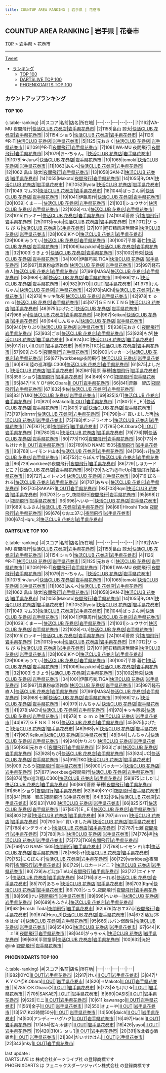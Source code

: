 ```yaml
---
title: COUNTUP AREA RANKING | 岩手県 | 花巻市
---
```

## COUNTUP AREA RANKING | 岩手県 | 花巻市

[TOP](/darts/rank/) > [岩手県](/darts/rank/岩手県/) > 花巻市

___

<a href="https://twitter.com/share?ref_src=twsrc%5Etfw" data-text="COUNTUP AREA RANKING | 岩手県花巻市" class="twitter-share-button" data-hashtags="DARTSLIVE,PHOENIXDARTS,darts,ダーツ" data-show-count="false">Tweet</a>

* [ランキング](#カウントアップランキング)
    * [TOP 100](#top-100)
    * [DARTSLIVE TOP 100](#dartslive-top-100)
    * [PHOENIXDARTS TOP 100](#phoenixdarts-top-100)

### カウントアップランキング

#### TOP 100



{:.table-ranking}
|#|スコア|名前|店名|所在地|
|---|---|---|---|---|
|1|1162|<span class="rank-name-dl">WA-MU 夜間飛行</span>|<a href="https://search.dartslive.com/jp/shop/16dedb5791e9bef658d385ea46352d8f">快活CLUB 花巻店</a>|<a href="/darts/rank/岩手県/花巻市">岩手県花巻市</a>|
|2|1158|<span class="rank-name-dl">畠山 諒太</span>|<a href="https://search.dartslive.com/jp/shop/16dedb5791e9bef658d385ea46352d8f">快活CLUB 花巻店</a>|<a href="/darts/rank/岩手県/花巻市">岩手県花巻市</a>|
|3|1154|<span class="rank-name-dl">ショウ</span>|<a href="https://search.dartslive.com/jp/shop/16dedb5791e9bef658d385ea46352d8f">快活CLUB 花巻店</a>|<a href="/darts/rank/岩手県/花巻市">岩手県花巻市</a>|
|4|1126|<span class="rank-name-dl">®︎R-T</span>|<a href="https://search.dartslive.com/jp/shop/16dedb5791e9bef658d385ea46352d8f">快活CLUB 花巻店</a>|<a href="/darts/rank/岩手県/花巻市">岩手県花巻市</a>|
|5|1125|<span class="rank-name-dl">元おきく</span>|<a href="https://search.dartslive.com/jp/shop/16dedb5791e9bef658d385ea46352d8f">快活CLUB 花巻店</a>|<a href="/darts/rank/岩手県/花巻市">岩手県花巻市</a>|
|6|1091|<span class="rank-name-dl">®︎R-T</span>|<a href="https://search.dartslive.com/jp/shop/5ac726f4763b5c1e0d9b047a20a7ba1e">夜間飛行</a>|<a href="/darts/rank/岩手県/花巻市">岩手県花巻市</a>|
|7|1081|<span class="rank-name-dl">WA-MU 夜間飛行</span>|<a href="https://search.dartslive.com/jp/shop/5ac726f4763b5c1e0d9b047a20a7ba1e">夜間飛行</a>|<a href="/darts/rank/岩手県/花巻市">岩手県花巻市</a>|
|8|1079|<span class="rank-name-dl">お～ちゃん。</span>|<a href="https://search.dartslive.com/jp/shop/16dedb5791e9bef658d385ea46352d8f">快活CLUB 花巻店</a>|<a href="/darts/rank/岩手県/花巻市">岩手県花巻市</a>|
|9|1078|<span class="rank-name-dl">☆Jun〆</span>|<a href="https://search.dartslive.com/jp/shop/16dedb5791e9bef658d385ea46352d8f">快活CLUB 花巻店</a>|<a href="/darts/rank/岩手県/花巻市">岩手県花巻市</a>|
|10|1065|<span class="rank-name-dl">tomoki</span>|<a href="https://search.dartslive.com/jp/shop/16dedb5791e9bef658d385ea46352d8f">快活CLUB 花巻店</a>|<a href="/darts/rank/岩手県/花巻市">岩手県花巻市</a>|
|11|1063|<span class="rank-name-dl">あんべ</span>|<a href="https://search.dartslive.com/jp/shop/16dedb5791e9bef658d385ea46352d8f">快活CLUB 花巻店</a>|<a href="/darts/rank/岩手県/花巻市">岩手県花巻市</a>|
|12|1062|<span class="rank-name-dl">畠山 諒太</span>|<a href="https://search.dartslive.com/jp/shop/5ac726f4763b5c1e0d9b047a20a7ba1e">夜間飛行</a>|<a href="/darts/rank/岩手県/花巻市">岩手県花巻市</a>|
|13|1058|<span class="rank-name-dl">GAN-Z</span>|<a href="https://search.dartslive.com/jp/shop/16dedb5791e9bef658d385ea46352d8f">快活CLUB 花巻店</a>|<a href="/darts/rank/岩手県/花巻市">岩手県花巻市</a>|
|14|1055|<span class="rank-name-dl">Makoto</span>|<a href="https://search.dartslive.com/jp/shop/5ac726f4763b5c1e0d9b047a20a7ba1e">夜間飛行</a>|<a href="/darts/rank/岩手県/花巻市">岩手県花巻市</a>|
|14|1055|<span class="rank-name-dl">RyOtA</span>|<a href="https://search.dartslive.com/jp/shop/16dedb5791e9bef658d385ea46352d8f">快活CLUB 花巻店</a>|<a href="/darts/rank/岩手県/花巻市">岩手県花巻市</a>|
|16|1052|<span class="rank-name-dl">Ryota</span>|<a href="https://search.dartslive.com/jp/shop/16dedb5791e9bef658d385ea46352d8f">快活CLUB 花巻店</a>|<a href="/darts/rank/岩手県/花巻市">岩手県花巻市</a>|
|17|1049|<span class="rank-name-dl">マム33</span>|<a href="https://search.dartslive.com/jp/shop/16dedb5791e9bef658d385ea46352d8f">快活CLUB 花巻店</a>|<a href="/darts/rank/岩手県/花巻市">岩手県花巻市</a>|
|18|1044|<span class="rank-name-dl">ばっさん＠</span>|<a href="https://search.dartslive.com/jp/shop/16dedb5791e9bef658d385ea46352d8f">快活CLUB 花巻店</a>|<a href="/darts/rank/岩手県/花巻市">岩手県花巻市</a>|
|19|1041|<span class="rank-name-dl">伊藤周作</span>|<a href="https://search.dartslive.com/jp/shop/16dedb5791e9bef658d385ea46352d8f">快活CLUB 花巻店</a>|<a href="/darts/rank/岩手県/花巻市">岩手県花巻市</a>|
|20|1039|<span class="rank-name-dl">くまーー</span>|<a href="https://search.dartslive.com/jp/shop/16dedb5791e9bef658d385ea46352d8f">快活CLUB 花巻店</a>|<a href="/darts/rank/岩手県/花巻市">岩手県花巻市</a>|
|21|1031|<span class="rank-name-dl">シュウサク</span>|<a href="https://search.dartslive.com/jp/shop/16dedb5791e9bef658d385ea46352d8f">快活CLUB 花巻店</a>|<a href="/darts/rank/岩手県/花巻市">岩手県花巻市</a>|
|22|1028|<span class="rank-name-dl">ぺい</span>|<a href="https://search.dartslive.com/jp/shop/16dedb5791e9bef658d385ea46352d8f">快活CLUB 花巻店</a>|<a href="/darts/rank/岩手県/花巻市">岩手県花巻市</a>|
|23|1015|<span class="rank-name-dl">ロッキー</span>|<a href="https://search.dartslive.com/jp/shop/16dedb5791e9bef658d385ea46352d8f">快活CLUB 花巻店</a>|<a href="/darts/rank/岩手県/花巻市">岩手県花巻市</a>|
|24|1014|<span class="rank-name-dl">菅原 究</span>|<a href="https://search.dartslive.com/jp/shop/5ac726f4763b5c1e0d9b047a20a7ba1e">夜間飛行</a>|<a href="/darts/rank/岩手県/花巻市">岩手県花巻市</a>|
|25|1013|<span class="rank-name-dl">ryota</span>|<a href="https://search.dartslive.com/jp/shop/16dedb5791e9bef658d385ea46352d8f">快活CLUB 花巻店</a>|<a href="/darts/rank/岩手県/花巻市">岩手県花巻市</a>|
|26|1012|<span class="rank-name-dl">び っ ち び ち</span>|<a href="https://search.dartslive.com/jp/shop/16dedb5791e9bef658d385ea46352d8f">快活CLUB 花巻店</a>|<a href="/darts/rank/岩手県/花巻市">岩手県花巻市</a>|
|27|1011|<span class="rank-name-dl">軽石精肉店無関係</span>|<a href="https://search.dartslive.com/jp/shop/16dedb5791e9bef658d385ea46352d8f">快活CLUB 花巻店</a>|<a href="/darts/rank/岩手県/花巻市">岩手県花巻市</a>|
|28|1009|<span class="rank-name-dl">K·Y·O</span>|<a href="https://search.dartslive.com/jp/shop/16dedb5791e9bef658d385ea46352d8f">快活CLUB 花巻店</a>|<a href="/darts/rank/岩手県/花巻市">岩手県花巻市</a>|
|29|1008|<span class="rank-name-dl">みうてぃ</span>|<a href="https://search.dartslive.com/jp/shop/16dedb5791e9bef658d385ea46352d8f">快活CLUB 花巻店</a>|<a href="/darts/rank/岩手県/花巻市">岩手県花巻市</a>|
|30|1007|<span class="rank-name-dl">平塚 義仁</span>|<a href="https://search.dartslive.com/jp/shop/16dedb5791e9bef658d385ea46352d8f">快活CLUB 花巻店</a>|<a href="/darts/rank/岩手県/花巻市">岩手県花巻市</a>|
|31|1006|<span class="rank-name-dl">kazukichi</span>|<a href="https://search.dartslive.com/jp/shop/16dedb5791e9bef658d385ea46352d8f">快活CLUB 花巻店</a>|<a href="/darts/rank/岩手県/花巻市">岩手県花巻市</a>|
|32|1003|<span class="rank-name-dl">うきょう</span>|<a href="https://search.dartslive.com/jp/shop/16dedb5791e9bef658d385ea46352d8f">快活CLUB 花巻店</a>|<a href="/darts/rank/岩手県/花巻市">岩手県花巻市</a>|
|33|1002|<span class="rank-name-dl">玲央</span>|<a href="https://search.dartslive.com/jp/shop/16dedb5791e9bef658d385ea46352d8f">快活CLUB 花巻店</a>|<a href="/darts/rank/岩手県/花巻市">岩手県花巻市</a>|
|34|1001|<span class="rank-name-dl">伊藤巧実.TIGA</span>|<a href="https://search.dartslive.com/jp/shop/16dedb5791e9bef658d385ea46352d8f">快活CLUB 花巻店</a>|<a href="/darts/rank/岩手県/花巻市">岩手県花巻市</a>|
|35|997|<span class="rank-name-dl">具裏粉@酒雑魚</span>|<a href="https://search.dartslive.com/jp/shop/16dedb5791e9bef658d385ea46352d8f">快活CLUB 花巻店</a>|<a href="/darts/rank/岩手県/花巻市">岩手県花巻市</a>|
|35|997|<span class="rank-name-dl">軽石　直人</span>|<a href="https://search.dartslive.com/jp/shop/16dedb5791e9bef658d385ea46352d8f">快活CLUB 花巻店</a>|<a href="/darts/rank/岩手県/花巻市">岩手県花巻市</a>|
|37|991|<span class="rank-name-dl">MASA</span>|<a href="https://search.dartslive.com/jp/shop/16dedb5791e9bef658d385ea46352d8f">快活CLUB 花巻店</a>|<a href="/darts/rank/岩手県/花巻市">岩手県花巻市</a>|
|38|988|<span class="rank-name-dl">七瀬</span>|<a href="https://search.dartslive.com/jp/shop/16dedb5791e9bef658d385ea46352d8f">快活CLUB 花巻店</a>|<a href="/darts/rank/岩手県/花巻市">岩手県花巻市</a>|
|39|986|<span class="rank-name-dl">マム</span>|<a href="https://search.dartslive.com/jp/shop/16dedb5791e9bef658d385ea46352d8f">快活CLUB 花巻店</a>|<a href="/darts/rank/岩手県/花巻市">岩手県花巻市</a>|
|40|982|<span class="rank-name-pd">KIYO</span>|<a href="https://vs.phoenixdarts.com/jp/shop/shopDetailInfo/s_10452?s_seq=10452">Ⅱ OUT</a>|<a href="/darts/rank/岩手県/花巻市">岩手県花巻市</a>|
|41|979|<span class="rank-name-dl">けんちゃん</span>|<a href="https://search.dartslive.com/jp/shop/16dedb5791e9bef658d385ea46352d8f">快活CLUB 花巻店</a>|<a href="/darts/rank/岩手県/花巻市">岩手県花巻市</a>|
|42|978|<span class="rank-name-dl">tAiChI</span>|<a href="https://search.dartslive.com/jp/shop/16dedb5791e9bef658d385ea46352d8f">快活CLUB 花巻店</a>|<a href="/darts/rank/岩手県/花巻市">岩手県花巻市</a>|
|42|978|<span class="rank-name-dl">キッキ隊長</span>|<a href="https://search.dartslive.com/jp/shop/16dedb5791e9bef658d385ea46352d8f">快活CLUB 花巻店</a>|<a href="/darts/rank/岩手県/花巻市">岩手県花巻市</a>|
|42|978|<span class="rank-name-dl">ｔ ｏ ｍ ｏ</span>|<a href="https://search.dartslive.com/jp/shop/16dedb5791e9bef658d385ea46352d8f">快活CLUB 花巻店</a>|<a href="/darts/rank/岩手県/花巻市">岩手県花巻市</a>|
|45|977|<span class="rank-name-dl">ＧＥＮＫＩＮＧ</span>|<a href="https://search.dartslive.com/jp/shop/16dedb5791e9bef658d385ea46352d8f">快活CLUB 花巻店</a>|<a href="/darts/rank/岩手県/花巻市">岩手県花巻市</a>|
|46|975|<span class="rank-name-dl">はげたこ</span>|<a href="https://search.dartslive.com/jp/shop/16dedb5791e9bef658d385ea46352d8f">快活CLUB 花巻店</a>|<a href="/darts/rank/岩手県/花巻市">岩手県花巻市</a>|
|47|968|<span class="rank-name-dl">yh</span>|<a href="https://search.dartslive.com/jp/shop/16dedb5791e9bef658d385ea46352d8f">快活CLUB 花巻店</a>|<a href="/darts/rank/岩手県/花巻市">岩手県花巻市</a>|
|48|967|<span class="rank-name-dl">Keikun</span>|<a href="https://search.dartslive.com/jp/shop/16dedb5791e9bef658d385ea46352d8f">快活CLUB 花巻店</a>|<a href="/darts/rank/岩手県/花巻市">岩手県花巻市</a>|
|49|944|<span class="rank-name-dl">しんちゃん</span>|<a href="https://search.dartslive.com/jp/shop/16dedb5791e9bef658d385ea46352d8f">快活CLUB 花巻店</a>|<a href="/darts/rank/岩手県/花巻市">岩手県花巻市</a>|
|50|940|<span class="rank-name-dl">かりぷり</span>|<a href="https://search.dartslive.com/jp/shop/16dedb5791e9bef658d385ea46352d8f">快活CLUB 花巻店</a>|<a href="/darts/rank/岩手県/花巻市">岩手県花巻市</a>|
|51|936|<span class="rank-name-dl">元おきく</span>|<a href="https://search.dartslive.com/jp/shop/5ac726f4763b5c1e0d9b047a20a7ba1e">夜間飛行</a>|<a href="/darts/rank/岩手県/花巻市">岩手県花巻市</a>|
|52|933|<span class="rank-name-dl">ごま</span>|<a href="https://search.dartslive.com/jp/shop/16dedb5791e9bef658d385ea46352d8f">快活CLUB 花巻店</a>|<a href="/darts/rank/岩手県/花巻市">岩手県花巻市</a>|
|53|928|<span class="rank-name-dl">もが</span>|<a href="https://search.dartslive.com/jp/shop/16dedb5791e9bef658d385ea46352d8f">快活CLUB 花巻店</a>|<a href="/darts/rank/岩手県/花巻市">岩手県花巻市</a>|
|54|924|<span class="rank-name-dl">UC</span>|<a href="https://search.dartslive.com/jp/shop/16dedb5791e9bef658d385ea46352d8f">快活CLUB 花巻店</a>|<a href="/darts/rank/岩手県/花巻市">岩手県花巻市</a>|
|55|917|<span class="rank-name-pd">けい</span>|<a href="https://vs.phoenixdarts.com/jp/shop/shopDetailInfo/s_10452?s_seq=10452">Ⅱ OUT</a>|<a href="/darts/rank/岩手県/花巻市">岩手県花巻市</a>|
|56|915|<span class="rank-name-dl">TKG</span>|<a href="https://search.dartslive.com/jp/shop/16dedb5791e9bef658d385ea46352d8f">快活CLUB 花巻店</a>|<a href="/darts/rank/岩手県/花巻市">岩手県花巻市</a>|
|57|909|<span class="rank-name-dl">たろう</span>|<a href="https://search.dartslive.com/jp/shop/5ac726f4763b5c1e0d9b047a20a7ba1e">夜間飛行</a>|<a href="/darts/rank/岩手県/花巻市">岩手県花巻市</a>|
|58|900|<span class="rank-name-dl">パッカーン</span>|<a href="https://search.dartslive.com/jp/shop/16dedb5791e9bef658d385ea46352d8f">快活CLUB 花巻店</a>|<a href="/darts/rank/岩手県/花巻市">岩手県花巻市</a>|
|59|877|<span class="rank-name-dl">workbee@夜間飛行</span>|<a href="https://search.dartslive.com/jp/shop/16dedb5791e9bef658d385ea46352d8f">快活CLUB 花巻店</a>|<a href="/darts/rank/岩手県/花巻市">岩手県花巻市</a>|
|60|876|<span class="rank-name-dl">陸の巡洋艦LC300</span>|<a href="https://search.dartslive.com/jp/shop/16dedb5791e9bef658d385ea46352d8f">快活CLUB 花巻店</a>|<a href="/darts/rank/岩手県/花巻市">岩手県花巻市</a>|
|61|875|<span class="rank-name-dl">よしだし</span>|<a href="https://search.dartslive.com/jp/shop/16dedb5791e9bef658d385ea46352d8f">快活CLUB 花巻店</a>|<a href="/darts/rank/岩手県/花巻市">岩手県花巻市</a>|
|62|861|<span class="rank-name-dl">菅原 華穂</span>|<a href="https://search.dartslive.com/jp/shop/5ac726f4763b5c1e0d9b047a20a7ba1e">夜間飛行</a>|<a href="/darts/rank/岩手県/花巻市">岩手県花巻市</a>|
|63|856|<span class="rank-name-dl">ショウ</span>|<a href="https://search.dartslive.com/jp/shop/5ac726f4763b5c1e0d9b047a20a7ba1e">夜間飛行</a>|<a href="/darts/rank/岩手県/花巻市">岩手県花巻市</a>|
|64|849|<span class="rank-name-dl">K·Y·O</span>|<a href="https://search.dartslive.com/jp/shop/5ac726f4763b5c1e0d9b047a20a7ba1e">夜間飛行</a>|<a href="/darts/rank/岩手県/花巻市">岩手県花巻市</a>|
|65|847|<span class="rank-name-pd">†ＫＹＯ†＠K.Obara</span>|<a href="https://vs.phoenixdarts.com/jp/shop/shopDetailInfo/s_10452?s_seq=10452">Ⅱ OUT</a>|<a href="/darts/rank/岩手県/花巻市">岩手県花巻市</a>|
|66|841|<span class="rank-name-dl">斉藤　智広</span>|<a href="https://search.dartslive.com/jp/shop/5ac726f4763b5c1e0d9b047a20a7ba1e">夜間飛行</a>|<a href="/darts/rank/岩手県/花巻市">岩手県花巻市</a>|
|67|832|<span class="rank-name-dl">少佐</span>|<a href="https://search.dartslive.com/jp/shop/16dedb5791e9bef658d385ea46352d8f">快活CLUB 花巻店</a>|<a href="/darts/rank/岩手県/花巻市">岩手県花巻市</a>|
|68|831|<span class="rank-name-dl">YUKI</span>|<a href="https://search.dartslive.com/jp/shop/16dedb5791e9bef658d385ea46352d8f">快活CLUB 花巻店</a>|<a href="/darts/rank/岩手県/花巻市">岩手県花巻市</a>|
|69|825|<span class="rank-name-dl">S/T</span>|<a href="https://search.dartslive.com/jp/shop/16dedb5791e9bef658d385ea46352d8f">快活CLUB 花巻店</a>|<a href="/darts/rank/岩手県/花巻市">岩手県花巻市</a>|
|70|820|<span class="rank-name-pd">⇒Makoto</span>|<a href="https://vs.phoenixdarts.com/jp/shop/shopDetailInfo/s_10452?s_seq=10452">Ⅱ OUT</a>|<a href="/darts/rank/岩手県/花巻市">岩手県花巻市</a>|
|71|807|<span class="rank-name-dl">(Ｅ_Ｅ)</span>|<a href="https://search.dartslive.com/jp/shop/16dedb5791e9bef658d385ea46352d8f">快活CLUB 花巻店</a>|<a href="/darts/rank/岩手県/花巻市">岩手県花巻市</a>|
|72|803|<span class="rank-name-dl">才蔵</span>|<a href="https://search.dartslive.com/jp/shop/16dedb5791e9bef658d385ea46352d8f">快活CLUB 花巻店</a>|<a href="/darts/rank/岩手県/花巻市">岩手県花巻市</a>|
|73|797|<span class="rank-name-dl">dirrrrrr</span>|<a href="https://search.dartslive.com/jp/shop/16dedb5791e9bef658d385ea46352d8f">快活CLUB 花巻店</a>|<a href="/darts/rank/岩手県/花巻市">岩手県花巻市</a>|
|74|790|<span class="rank-name-dl">ｶｰﾄﾞ買いました再</span>|<a href="https://search.dartslive.com/jp/shop/16dedb5791e9bef658d385ea46352d8f">快活CLUB 花巻店</a>|<a href="/darts/rank/岩手県/花巻市">岩手県花巻市</a>|
|75|788|<span class="rank-name-dl">ポンデライオン</span>|<a href="https://search.dartslive.com/jp/shop/16dedb5791e9bef658d385ea46352d8f">快活CLUB 花巻店</a>|<a href="/darts/rank/岩手県/花巻市">岩手県花巻市</a>|
|76|787|<span class="rank-name-dl">七瀬</span>|<a href="https://search.dartslive.com/jp/shop/5ac726f4763b5c1e0d9b047a20a7ba1e">夜間飛行</a>|<a href="/darts/rank/岩手県/花巻市">岩手県花巻市</a>|
|77|785|<span class="rank-name-pd">◇K.Obara◇</span>|<a href="https://vs.phoenixdarts.com/jp/shop/shopDetailInfo/s_10452?s_seq=10452">Ⅱ OUT</a>|<a href="/darts/rank/岩手県/花巻市">岩手県花巻市</a>|
|78|780|<span class="rank-name-dl">秀斗</span>|<a href="https://search.dartslive.com/jp/shop/16dedb5791e9bef658d385ea46352d8f">快活CLUB 花巻店</a>|<a href="/darts/rank/岩手県/花巻市">岩手県花巻市</a>|
|79|776|<span class="rank-name-dl">押</span>|<a href="https://search.dartslive.com/jp/shop/16dedb5791e9bef658d385ea46352d8f">快活CLUB 花巻店</a>|<a href="/darts/rank/岩手県/花巻市">岩手県花巻市</a>|
|80|773|<span class="rank-name-dl">TKG</span>|<a href="https://search.dartslive.com/jp/shop/5ac726f4763b5c1e0d9b047a20a7ba1e">夜間飛行</a>|<a href="/darts/rank/岩手県/花巻市">岩手県花巻市</a>|
|80|773|<span class="rank-name-pd">☆もけけ☆</span>|<a href="https://vs.phoenixdarts.com/jp/shop/shopDetailInfo/s_10452?s_seq=10452">Ⅱ OUT</a>|<a href="/darts/rank/岩手県/花巻市">岩手県花巻市</a>|
|82|769|<span class="rank-name-dl">NO NAME 1505</span>|<a href="https://search.dartslive.com/jp/shop/5ac726f4763b5c1e0d9b047a20a7ba1e">夜間飛行</a>|<a href="/darts/rank/岩手県/花巻市">岩手県花巻市</a>|
|83|768|<span class="rank-name-dl">レイモンド山本</span>|<a href="https://search.dartslive.com/jp/shop/16dedb5791e9bef658d385ea46352d8f">快活CLUB 花巻店</a>|<a href="/darts/rank/岩手県/花巻市">岩手県花巻市</a>|
|84|766|<span class="rank-name-dl">ｼｬﾁ</span>|<a href="https://search.dartslive.com/jp/shop/16dedb5791e9bef658d385ea46352d8f">快活CLUB 花巻店</a>|<a href="/darts/rank/岩手県/花巻市">岩手県花巻市</a>|
|85|752|<span class="rank-name-dl">にらぽんず</span>|<a href="https://search.dartslive.com/jp/shop/16dedb5791e9bef658d385ea46352d8f">快活CLUB 花巻店</a>|<a href="/darts/rank/岩手県/花巻市">岩手県花巻市</a>|
|86|729|<span class="rank-name-dl">workbee@夜間飛行</span>|<a href="https://search.dartslive.com/jp/shop/5ac726f4763b5c1e0d9b047a20a7ba1e">夜間飛行</a>|<a href="/darts/rank/岩手県/花巻市">岩手県花巻市</a>|
|86|729|<span class="rank-name-dl">しほカードどこ？</span>|<a href="https://search.dartslive.com/jp/shop/16dedb5791e9bef658d385ea46352d8f">快活CLUB 花巻店</a>|<a href="/darts/rank/岩手県/花巻市">岩手県花巻市</a>|
|86|729|<span class="rank-name-dl">みど㌠@TieUp</span>|<a href="https://search.dartslive.com/jp/shop/5ac726f4763b5c1e0d9b047a20a7ba1e">夜間飛行</a>|<a href="/darts/rank/岩手県/花巻市">岩手県花巻市</a>|
|89|727|<span class="rank-name-dl">エイトマン!</span>|<a href="https://search.dartslive.com/jp/shop/16dedb5791e9bef658d385ea46352d8f">快活CLUB 花巻店</a>|<a href="/darts/rank/岩手県/花巻市">岩手県花巻市</a>|
|90|716|<span class="rank-name-dl">ぼろーれる</span>|<a href="https://search.dartslive.com/jp/shop/16dedb5791e9bef658d385ea46352d8f">快活CLUB 花巻店</a>|<a href="/darts/rank/岩手県/花巻市">岩手県花巻市</a>|
|91|707|<span class="rank-name-dl">あちゃ</span>|<a href="https://search.dartslive.com/jp/shop/16dedb5791e9bef658d385ea46352d8f">快活CLUB 花巻店</a>|<a href="/darts/rank/岩手県/花巻市">岩手県花巻市</a>|
|92|705|<span class="rank-name-pd">SAKAE?</span>|<a href="https://vs.phoenixdarts.com/jp/shop/shopDetailInfo/s_10452?s_seq=10452">Ⅱ OUT</a>|<a href="/darts/rank/岩手県/花巻市">岩手県花巻市</a>|
|93|703|<span class="rank-name-dl">Rqm</span>|<a href="https://search.dartslive.com/jp/shop/16dedb5791e9bef658d385ea46352d8f">快活CLUB 花巻店</a>|<a href="/darts/rank/岩手県/花巻市">岩手県花巻市</a>|
|93|703|<span class="rank-name-dl">シュウ_夜間飛行</span>|<a href="https://search.dartslive.com/jp/shop/5ac726f4763b5c1e0d9b047a20a7ba1e">夜間飛行</a>|<a href="/darts/rank/岩手県/花巻市">岩手県花巻市</a>|
|95|698|<span class="rank-name-dl">けい</span>|<a href="https://search.dartslive.com/jp/shop/5ac726f4763b5c1e0d9b047a20a7ba1e">夜間飛行</a>|<a href="/darts/rank/岩手県/花巻市">岩手県花巻市</a>|
|96|696|<span class="rank-name-dl">へいゆー</span>|<a href="https://search.dartslive.com/jp/shop/16dedb5791e9bef658d385ea46352d8f">快活CLUB 花巻店</a>|<a href="/darts/rank/岩手県/花巻市">岩手県花巻市</a>|
|97|689|<span class="rank-name-dl">もふさん</span>|<a href="https://search.dartslive.com/jp/shop/16dedb5791e9bef658d385ea46352d8f">快活CLUB 花巻店</a>|<a href="/darts/rank/岩手県/花巻市">岩手県花巻市</a>|
|98|681|<span class="rank-name-dl">Hiroshi Toda</span>|<a href="https://search.dartslive.com/jp/shop/5ac726f4763b5c1e0d9b047a20a7ba1e">夜間飛行</a>|<a href="/darts/rank/岩手県/花巻市">岩手県花巻市</a>|
|99|676|<span class="rank-name-dl">なおエ37♧</span>|<a href="https://search.dartslive.com/jp/shop/5ac726f4763b5c1e0d9b047a20a7ba1e">夜間飛行</a>|<a href="/darts/rank/岩手県/花巻市">岩手県花巻市</a>|
|100|674|<span class="rank-name-dl">Hqru_3</span>|<a href="https://search.dartslive.com/jp/shop/16dedb5791e9bef658d385ea46352d8f">快活CLUB 花巻店</a>|<a href="/darts/rank/岩手県/花巻市">岩手県花巻市</a>|


#### DARTSLIVE TOP 100



{:.table-ranking}
|#|スコア|名前|店名|所在地|
|---|---|---|---|---|
|1|1162|<span class="rank-name-dl">WA-MU 夜間飛行</span>|<a href="https://search.dartslive.com/jp/shop/16dedb5791e9bef658d385ea46352d8f">快活CLUB 花巻店</a>|<a href="/darts/rank/岩手県/花巻市">岩手県花巻市</a>|
|2|1158|<span class="rank-name-dl">畠山 諒太</span>|<a href="https://search.dartslive.com/jp/shop/16dedb5791e9bef658d385ea46352d8f">快活CLUB 花巻店</a>|<a href="/darts/rank/岩手県/花巻市">岩手県花巻市</a>|
|3|1154|<span class="rank-name-dl">ショウ</span>|<a href="https://search.dartslive.com/jp/shop/16dedb5791e9bef658d385ea46352d8f">快活CLUB 花巻店</a>|<a href="/darts/rank/岩手県/花巻市">岩手県花巻市</a>|
|4|1126|<span class="rank-name-dl">®︎R-T</span>|<a href="https://search.dartslive.com/jp/shop/16dedb5791e9bef658d385ea46352d8f">快活CLUB 花巻店</a>|<a href="/darts/rank/岩手県/花巻市">岩手県花巻市</a>|
|5|1125|<span class="rank-name-dl">元おきく</span>|<a href="https://search.dartslive.com/jp/shop/16dedb5791e9bef658d385ea46352d8f">快活CLUB 花巻店</a>|<a href="/darts/rank/岩手県/花巻市">岩手県花巻市</a>|
|6|1091|<span class="rank-name-dl">®︎R-T</span>|<a href="https://search.dartslive.com/jp/shop/5ac726f4763b5c1e0d9b047a20a7ba1e">夜間飛行</a>|<a href="/darts/rank/岩手県/花巻市">岩手県花巻市</a>|
|7|1081|<span class="rank-name-dl">WA-MU 夜間飛行</span>|<a href="https://search.dartslive.com/jp/shop/5ac726f4763b5c1e0d9b047a20a7ba1e">夜間飛行</a>|<a href="/darts/rank/岩手県/花巻市">岩手県花巻市</a>|
|8|1079|<span class="rank-name-dl">お～ちゃん。</span>|<a href="https://search.dartslive.com/jp/shop/16dedb5791e9bef658d385ea46352d8f">快活CLUB 花巻店</a>|<a href="/darts/rank/岩手県/花巻市">岩手県花巻市</a>|
|9|1078|<span class="rank-name-dl">☆Jun〆</span>|<a href="https://search.dartslive.com/jp/shop/16dedb5791e9bef658d385ea46352d8f">快活CLUB 花巻店</a>|<a href="/darts/rank/岩手県/花巻市">岩手県花巻市</a>|
|10|1065|<span class="rank-name-dl">tomoki</span>|<a href="https://search.dartslive.com/jp/shop/16dedb5791e9bef658d385ea46352d8f">快活CLUB 花巻店</a>|<a href="/darts/rank/岩手県/花巻市">岩手県花巻市</a>|
|11|1063|<span class="rank-name-dl">あんべ</span>|<a href="https://search.dartslive.com/jp/shop/16dedb5791e9bef658d385ea46352d8f">快活CLUB 花巻店</a>|<a href="/darts/rank/岩手県/花巻市">岩手県花巻市</a>|
|12|1062|<span class="rank-name-dl">畠山 諒太</span>|<a href="https://search.dartslive.com/jp/shop/5ac726f4763b5c1e0d9b047a20a7ba1e">夜間飛行</a>|<a href="/darts/rank/岩手県/花巻市">岩手県花巻市</a>|
|13|1058|<span class="rank-name-dl">GAN-Z</span>|<a href="https://search.dartslive.com/jp/shop/16dedb5791e9bef658d385ea46352d8f">快活CLUB 花巻店</a>|<a href="/darts/rank/岩手県/花巻市">岩手県花巻市</a>|
|14|1055|<span class="rank-name-dl">Makoto</span>|<a href="https://search.dartslive.com/jp/shop/5ac726f4763b5c1e0d9b047a20a7ba1e">夜間飛行</a>|<a href="/darts/rank/岩手県/花巻市">岩手県花巻市</a>|
|14|1055|<span class="rank-name-dl">RyOtA</span>|<a href="https://search.dartslive.com/jp/shop/16dedb5791e9bef658d385ea46352d8f">快活CLUB 花巻店</a>|<a href="/darts/rank/岩手県/花巻市">岩手県花巻市</a>|
|16|1052|<span class="rank-name-dl">Ryota</span>|<a href="https://search.dartslive.com/jp/shop/16dedb5791e9bef658d385ea46352d8f">快活CLUB 花巻店</a>|<a href="/darts/rank/岩手県/花巻市">岩手県花巻市</a>|
|17|1049|<span class="rank-name-dl">マム33</span>|<a href="https://search.dartslive.com/jp/shop/16dedb5791e9bef658d385ea46352d8f">快活CLUB 花巻店</a>|<a href="/darts/rank/岩手県/花巻市">岩手県花巻市</a>|
|18|1044|<span class="rank-name-dl">ばっさん＠</span>|<a href="https://search.dartslive.com/jp/shop/16dedb5791e9bef658d385ea46352d8f">快活CLUB 花巻店</a>|<a href="/darts/rank/岩手県/花巻市">岩手県花巻市</a>|
|19|1041|<span class="rank-name-dl">伊藤周作</span>|<a href="https://search.dartslive.com/jp/shop/16dedb5791e9bef658d385ea46352d8f">快活CLUB 花巻店</a>|<a href="/darts/rank/岩手県/花巻市">岩手県花巻市</a>|
|20|1039|<span class="rank-name-dl">くまーー</span>|<a href="https://search.dartslive.com/jp/shop/16dedb5791e9bef658d385ea46352d8f">快活CLUB 花巻店</a>|<a href="/darts/rank/岩手県/花巻市">岩手県花巻市</a>|
|21|1031|<span class="rank-name-dl">シュウサク</span>|<a href="https://search.dartslive.com/jp/shop/16dedb5791e9bef658d385ea46352d8f">快活CLUB 花巻店</a>|<a href="/darts/rank/岩手県/花巻市">岩手県花巻市</a>|
|22|1028|<span class="rank-name-dl">ぺい</span>|<a href="https://search.dartslive.com/jp/shop/16dedb5791e9bef658d385ea46352d8f">快活CLUB 花巻店</a>|<a href="/darts/rank/岩手県/花巻市">岩手県花巻市</a>|
|23|1015|<span class="rank-name-dl">ロッキー</span>|<a href="https://search.dartslive.com/jp/shop/16dedb5791e9bef658d385ea46352d8f">快活CLUB 花巻店</a>|<a href="/darts/rank/岩手県/花巻市">岩手県花巻市</a>|
|24|1014|<span class="rank-name-dl">菅原 究</span>|<a href="https://search.dartslive.com/jp/shop/5ac726f4763b5c1e0d9b047a20a7ba1e">夜間飛行</a>|<a href="/darts/rank/岩手県/花巻市">岩手県花巻市</a>|
|25|1013|<span class="rank-name-dl">ryota</span>|<a href="https://search.dartslive.com/jp/shop/16dedb5791e9bef658d385ea46352d8f">快活CLUB 花巻店</a>|<a href="/darts/rank/岩手県/花巻市">岩手県花巻市</a>|
|26|1012|<span class="rank-name-dl">び っ ち び ち</span>|<a href="https://search.dartslive.com/jp/shop/16dedb5791e9bef658d385ea46352d8f">快活CLUB 花巻店</a>|<a href="/darts/rank/岩手県/花巻市">岩手県花巻市</a>|
|27|1011|<span class="rank-name-dl">軽石精肉店無関係</span>|<a href="https://search.dartslive.com/jp/shop/16dedb5791e9bef658d385ea46352d8f">快活CLUB 花巻店</a>|<a href="/darts/rank/岩手県/花巻市">岩手県花巻市</a>|
|28|1009|<span class="rank-name-dl">K·Y·O</span>|<a href="https://search.dartslive.com/jp/shop/16dedb5791e9bef658d385ea46352d8f">快活CLUB 花巻店</a>|<a href="/darts/rank/岩手県/花巻市">岩手県花巻市</a>|
|29|1008|<span class="rank-name-dl">みうてぃ</span>|<a href="https://search.dartslive.com/jp/shop/16dedb5791e9bef658d385ea46352d8f">快活CLUB 花巻店</a>|<a href="/darts/rank/岩手県/花巻市">岩手県花巻市</a>|
|30|1007|<span class="rank-name-dl">平塚 義仁</span>|<a href="https://search.dartslive.com/jp/shop/16dedb5791e9bef658d385ea46352d8f">快活CLUB 花巻店</a>|<a href="/darts/rank/岩手県/花巻市">岩手県花巻市</a>|
|31|1006|<span class="rank-name-dl">kazukichi</span>|<a href="https://search.dartslive.com/jp/shop/16dedb5791e9bef658d385ea46352d8f">快活CLUB 花巻店</a>|<a href="/darts/rank/岩手県/花巻市">岩手県花巻市</a>|
|32|1003|<span class="rank-name-dl">うきょう</span>|<a href="https://search.dartslive.com/jp/shop/16dedb5791e9bef658d385ea46352d8f">快活CLUB 花巻店</a>|<a href="/darts/rank/岩手県/花巻市">岩手県花巻市</a>|
|33|1002|<span class="rank-name-dl">玲央</span>|<a href="https://search.dartslive.com/jp/shop/16dedb5791e9bef658d385ea46352d8f">快活CLUB 花巻店</a>|<a href="/darts/rank/岩手県/花巻市">岩手県花巻市</a>|
|34|1001|<span class="rank-name-dl">伊藤巧実.TIGA</span>|<a href="https://search.dartslive.com/jp/shop/16dedb5791e9bef658d385ea46352d8f">快活CLUB 花巻店</a>|<a href="/darts/rank/岩手県/花巻市">岩手県花巻市</a>|
|35|997|<span class="rank-name-dl">具裏粉@酒雑魚</span>|<a href="https://search.dartslive.com/jp/shop/16dedb5791e9bef658d385ea46352d8f">快活CLUB 花巻店</a>|<a href="/darts/rank/岩手県/花巻市">岩手県花巻市</a>|
|35|997|<span class="rank-name-dl">軽石　直人</span>|<a href="https://search.dartslive.com/jp/shop/16dedb5791e9bef658d385ea46352d8f">快活CLUB 花巻店</a>|<a href="/darts/rank/岩手県/花巻市">岩手県花巻市</a>|
|37|991|<span class="rank-name-dl">MASA</span>|<a href="https://search.dartslive.com/jp/shop/16dedb5791e9bef658d385ea46352d8f">快活CLUB 花巻店</a>|<a href="/darts/rank/岩手県/花巻市">岩手県花巻市</a>|
|38|988|<span class="rank-name-dl">七瀬</span>|<a href="https://search.dartslive.com/jp/shop/16dedb5791e9bef658d385ea46352d8f">快活CLUB 花巻店</a>|<a href="/darts/rank/岩手県/花巻市">岩手県花巻市</a>|
|39|986|<span class="rank-name-dl">マム</span>|<a href="https://search.dartslive.com/jp/shop/16dedb5791e9bef658d385ea46352d8f">快活CLUB 花巻店</a>|<a href="/darts/rank/岩手県/花巻市">岩手県花巻市</a>|
|40|979|<span class="rank-name-dl">けんちゃん</span>|<a href="https://search.dartslive.com/jp/shop/16dedb5791e9bef658d385ea46352d8f">快活CLUB 花巻店</a>|<a href="/darts/rank/岩手県/花巻市">岩手県花巻市</a>|
|41|978|<span class="rank-name-dl">tAiChI</span>|<a href="https://search.dartslive.com/jp/shop/16dedb5791e9bef658d385ea46352d8f">快活CLUB 花巻店</a>|<a href="/darts/rank/岩手県/花巻市">岩手県花巻市</a>|
|41|978|<span class="rank-name-dl">キッキ隊長</span>|<a href="https://search.dartslive.com/jp/shop/16dedb5791e9bef658d385ea46352d8f">快活CLUB 花巻店</a>|<a href="/darts/rank/岩手県/花巻市">岩手県花巻市</a>|
|41|978|<span class="rank-name-dl">ｔ ｏ ｍ ｏ</span>|<a href="https://search.dartslive.com/jp/shop/16dedb5791e9bef658d385ea46352d8f">快活CLUB 花巻店</a>|<a href="/darts/rank/岩手県/花巻市">岩手県花巻市</a>|
|44|977|<span class="rank-name-dl">ＧＥＮＫＩＮＧ</span>|<a href="https://search.dartslive.com/jp/shop/16dedb5791e9bef658d385ea46352d8f">快活CLUB 花巻店</a>|<a href="/darts/rank/岩手県/花巻市">岩手県花巻市</a>|
|45|975|<span class="rank-name-dl">はげたこ</span>|<a href="https://search.dartslive.com/jp/shop/16dedb5791e9bef658d385ea46352d8f">快活CLUB 花巻店</a>|<a href="/darts/rank/岩手県/花巻市">岩手県花巻市</a>|
|46|968|<span class="rank-name-dl">yh</span>|<a href="https://search.dartslive.com/jp/shop/16dedb5791e9bef658d385ea46352d8f">快活CLUB 花巻店</a>|<a href="/darts/rank/岩手県/花巻市">岩手県花巻市</a>|
|47|967|<span class="rank-name-dl">Keikun</span>|<a href="https://search.dartslive.com/jp/shop/16dedb5791e9bef658d385ea46352d8f">快活CLUB 花巻店</a>|<a href="/darts/rank/岩手県/花巻市">岩手県花巻市</a>|
|48|944|<span class="rank-name-dl">しんちゃん</span>|<a href="https://search.dartslive.com/jp/shop/16dedb5791e9bef658d385ea46352d8f">快活CLUB 花巻店</a>|<a href="/darts/rank/岩手県/花巻市">岩手県花巻市</a>|
|49|940|<span class="rank-name-dl">かりぷり</span>|<a href="https://search.dartslive.com/jp/shop/16dedb5791e9bef658d385ea46352d8f">快活CLUB 花巻店</a>|<a href="/darts/rank/岩手県/花巻市">岩手県花巻市</a>|
|50|936|<span class="rank-name-dl">元おきく</span>|<a href="https://search.dartslive.com/jp/shop/5ac726f4763b5c1e0d9b047a20a7ba1e">夜間飛行</a>|<a href="/darts/rank/岩手県/花巻市">岩手県花巻市</a>|
|51|933|<span class="rank-name-dl">ごま</span>|<a href="https://search.dartslive.com/jp/shop/16dedb5791e9bef658d385ea46352d8f">快活CLUB 花巻店</a>|<a href="/darts/rank/岩手県/花巻市">岩手県花巻市</a>|
|52|928|<span class="rank-name-dl">もが</span>|<a href="https://search.dartslive.com/jp/shop/16dedb5791e9bef658d385ea46352d8f">快活CLUB 花巻店</a>|<a href="/darts/rank/岩手県/花巻市">岩手県花巻市</a>|
|53|924|<span class="rank-name-dl">UC</span>|<a href="https://search.dartslive.com/jp/shop/16dedb5791e9bef658d385ea46352d8f">快活CLUB 花巻店</a>|<a href="/darts/rank/岩手県/花巻市">岩手県花巻市</a>|
|54|915|<span class="rank-name-dl">TKG</span>|<a href="https://search.dartslive.com/jp/shop/16dedb5791e9bef658d385ea46352d8f">快活CLUB 花巻店</a>|<a href="/darts/rank/岩手県/花巻市">岩手県花巻市</a>|
|55|909|<span class="rank-name-dl">たろう</span>|<a href="https://search.dartslive.com/jp/shop/5ac726f4763b5c1e0d9b047a20a7ba1e">夜間飛行</a>|<a href="/darts/rank/岩手県/花巻市">岩手県花巻市</a>|
|56|900|<span class="rank-name-dl">パッカーン</span>|<a href="https://search.dartslive.com/jp/shop/16dedb5791e9bef658d385ea46352d8f">快活CLUB 花巻店</a>|<a href="/darts/rank/岩手県/花巻市">岩手県花巻市</a>|
|57|877|<span class="rank-name-dl">workbee@夜間飛行</span>|<a href="https://search.dartslive.com/jp/shop/16dedb5791e9bef658d385ea46352d8f">快活CLUB 花巻店</a>|<a href="/darts/rank/岩手県/花巻市">岩手県花巻市</a>|
|58|876|<span class="rank-name-dl">陸の巡洋艦LC300</span>|<a href="https://search.dartslive.com/jp/shop/16dedb5791e9bef658d385ea46352d8f">快活CLUB 花巻店</a>|<a href="/darts/rank/岩手県/花巻市">岩手県花巻市</a>|
|59|875|<span class="rank-name-dl">よしだし</span>|<a href="https://search.dartslive.com/jp/shop/16dedb5791e9bef658d385ea46352d8f">快活CLUB 花巻店</a>|<a href="/darts/rank/岩手県/花巻市">岩手県花巻市</a>|
|60|861|<span class="rank-name-dl">菅原 華穂</span>|<a href="https://search.dartslive.com/jp/shop/5ac726f4763b5c1e0d9b047a20a7ba1e">夜間飛行</a>|<a href="/darts/rank/岩手県/花巻市">岩手県花巻市</a>|
|61|856|<span class="rank-name-dl">ショウ</span>|<a href="https://search.dartslive.com/jp/shop/5ac726f4763b5c1e0d9b047a20a7ba1e">夜間飛行</a>|<a href="/darts/rank/岩手県/花巻市">岩手県花巻市</a>|
|62|849|<span class="rank-name-dl">K·Y·O</span>|<a href="https://search.dartslive.com/jp/shop/5ac726f4763b5c1e0d9b047a20a7ba1e">夜間飛行</a>|<a href="/darts/rank/岩手県/花巻市">岩手県花巻市</a>|
|63|841|<span class="rank-name-dl">斉藤　智広</span>|<a href="https://search.dartslive.com/jp/shop/5ac726f4763b5c1e0d9b047a20a7ba1e">夜間飛行</a>|<a href="/darts/rank/岩手県/花巻市">岩手県花巻市</a>|
|64|832|<span class="rank-name-dl">少佐</span>|<a href="https://search.dartslive.com/jp/shop/16dedb5791e9bef658d385ea46352d8f">快活CLUB 花巻店</a>|<a href="/darts/rank/岩手県/花巻市">岩手県花巻市</a>|
|65|831|<span class="rank-name-dl">YUKI</span>|<a href="https://search.dartslive.com/jp/shop/16dedb5791e9bef658d385ea46352d8f">快活CLUB 花巻店</a>|<a href="/darts/rank/岩手県/花巻市">岩手県花巻市</a>|
|66|825|<span class="rank-name-dl">S/T</span>|<a href="https://search.dartslive.com/jp/shop/16dedb5791e9bef658d385ea46352d8f">快活CLUB 花巻店</a>|<a href="/darts/rank/岩手県/花巻市">岩手県花巻市</a>|
|67|807|<span class="rank-name-dl">(Ｅ_Ｅ)</span>|<a href="https://search.dartslive.com/jp/shop/16dedb5791e9bef658d385ea46352d8f">快活CLUB 花巻店</a>|<a href="/darts/rank/岩手県/花巻市">岩手県花巻市</a>|
|68|803|<span class="rank-name-dl">才蔵</span>|<a href="https://search.dartslive.com/jp/shop/16dedb5791e9bef658d385ea46352d8f">快活CLUB 花巻店</a>|<a href="/darts/rank/岩手県/花巻市">岩手県花巻市</a>|
|69|797|<span class="rank-name-dl">dirrrrrr</span>|<a href="https://search.dartslive.com/jp/shop/16dedb5791e9bef658d385ea46352d8f">快活CLUB 花巻店</a>|<a href="/darts/rank/岩手県/花巻市">岩手県花巻市</a>|
|70|790|<span class="rank-name-dl">ｶｰﾄﾞ買いました再</span>|<a href="https://search.dartslive.com/jp/shop/16dedb5791e9bef658d385ea46352d8f">快活CLUB 花巻店</a>|<a href="/darts/rank/岩手県/花巻市">岩手県花巻市</a>|
|71|788|<span class="rank-name-dl">ポンデライオン</span>|<a href="https://search.dartslive.com/jp/shop/16dedb5791e9bef658d385ea46352d8f">快活CLUB 花巻店</a>|<a href="/darts/rank/岩手県/花巻市">岩手県花巻市</a>|
|72|787|<span class="rank-name-dl">七瀬</span>|<a href="https://search.dartslive.com/jp/shop/5ac726f4763b5c1e0d9b047a20a7ba1e">夜間飛行</a>|<a href="/darts/rank/岩手県/花巻市">岩手県花巻市</a>|
|73|780|<span class="rank-name-dl">秀斗</span>|<a href="https://search.dartslive.com/jp/shop/16dedb5791e9bef658d385ea46352d8f">快活CLUB 花巻店</a>|<a href="/darts/rank/岩手県/花巻市">岩手県花巻市</a>|
|74|776|<span class="rank-name-dl">押</span>|<a href="https://search.dartslive.com/jp/shop/16dedb5791e9bef658d385ea46352d8f">快活CLUB 花巻店</a>|<a href="/darts/rank/岩手県/花巻市">岩手県花巻市</a>|
|75|773|<span class="rank-name-dl">TKG</span>|<a href="https://search.dartslive.com/jp/shop/5ac726f4763b5c1e0d9b047a20a7ba1e">夜間飛行</a>|<a href="/darts/rank/岩手県/花巻市">岩手県花巻市</a>|
|76|769|<span class="rank-name-dl">NO NAME 1505</span>|<a href="https://search.dartslive.com/jp/shop/5ac726f4763b5c1e0d9b047a20a7ba1e">夜間飛行</a>|<a href="/darts/rank/岩手県/花巻市">岩手県花巻市</a>|
|77|768|<span class="rank-name-dl">レイモンド山本</span>|<a href="https://search.dartslive.com/jp/shop/16dedb5791e9bef658d385ea46352d8f">快活CLUB 花巻店</a>|<a href="/darts/rank/岩手県/花巻市">岩手県花巻市</a>|
|78|766|<span class="rank-name-dl">ｼｬﾁ</span>|<a href="https://search.dartslive.com/jp/shop/16dedb5791e9bef658d385ea46352d8f">快活CLUB 花巻店</a>|<a href="/darts/rank/岩手県/花巻市">岩手県花巻市</a>|
|79|752|<span class="rank-name-dl">にらぽんず</span>|<a href="https://search.dartslive.com/jp/shop/16dedb5791e9bef658d385ea46352d8f">快活CLUB 花巻店</a>|<a href="/darts/rank/岩手県/花巻市">岩手県花巻市</a>|
|80|729|<span class="rank-name-dl">workbee@夜間飛行</span>|<a href="https://search.dartslive.com/jp/shop/5ac726f4763b5c1e0d9b047a20a7ba1e">夜間飛行</a>|<a href="/darts/rank/岩手県/花巻市">岩手県花巻市</a>|
|80|729|<span class="rank-name-dl">しほカードどこ？</span>|<a href="https://search.dartslive.com/jp/shop/16dedb5791e9bef658d385ea46352d8f">快活CLUB 花巻店</a>|<a href="/darts/rank/岩手県/花巻市">岩手県花巻市</a>|
|80|729|<span class="rank-name-dl">みど㌠@TieUp</span>|<a href="https://search.dartslive.com/jp/shop/5ac726f4763b5c1e0d9b047a20a7ba1e">夜間飛行</a>|<a href="/darts/rank/岩手県/花巻市">岩手県花巻市</a>|
|83|727|<span class="rank-name-dl">エイトマン!</span>|<a href="https://search.dartslive.com/jp/shop/16dedb5791e9bef658d385ea46352d8f">快活CLUB 花巻店</a>|<a href="/darts/rank/岩手県/花巻市">岩手県花巻市</a>|
|84|716|<span class="rank-name-dl">ぼろーれる</span>|<a href="https://search.dartslive.com/jp/shop/16dedb5791e9bef658d385ea46352d8f">快活CLUB 花巻店</a>|<a href="/darts/rank/岩手県/花巻市">岩手県花巻市</a>|
|85|707|<span class="rank-name-dl">あちゃ</span>|<a href="https://search.dartslive.com/jp/shop/16dedb5791e9bef658d385ea46352d8f">快活CLUB 花巻店</a>|<a href="/darts/rank/岩手県/花巻市">岩手県花巻市</a>|
|86|703|<span class="rank-name-dl">Rqm</span>|<a href="https://search.dartslive.com/jp/shop/16dedb5791e9bef658d385ea46352d8f">快活CLUB 花巻店</a>|<a href="/darts/rank/岩手県/花巻市">岩手県花巻市</a>|
|86|703|<span class="rank-name-dl">シュウ_夜間飛行</span>|<a href="https://search.dartslive.com/jp/shop/5ac726f4763b5c1e0d9b047a20a7ba1e">夜間飛行</a>|<a href="/darts/rank/岩手県/花巻市">岩手県花巻市</a>|
|88|698|<span class="rank-name-dl">けい</span>|<a href="https://search.dartslive.com/jp/shop/5ac726f4763b5c1e0d9b047a20a7ba1e">夜間飛行</a>|<a href="/darts/rank/岩手県/花巻市">岩手県花巻市</a>|
|89|696|<span class="rank-name-dl">へいゆー</span>|<a href="https://search.dartslive.com/jp/shop/16dedb5791e9bef658d385ea46352d8f">快活CLUB 花巻店</a>|<a href="/darts/rank/岩手県/花巻市">岩手県花巻市</a>|
|90|689|<span class="rank-name-dl">もふさん</span>|<a href="https://search.dartslive.com/jp/shop/16dedb5791e9bef658d385ea46352d8f">快活CLUB 花巻店</a>|<a href="/darts/rank/岩手県/花巻市">岩手県花巻市</a>|
|91|681|<span class="rank-name-dl">Hiroshi Toda</span>|<a href="https://search.dartslive.com/jp/shop/5ac726f4763b5c1e0d9b047a20a7ba1e">夜間飛行</a>|<a href="/darts/rank/岩手県/花巻市">岩手県花巻市</a>|
|92|676|<span class="rank-name-dl">なおエ37♧</span>|<a href="https://search.dartslive.com/jp/shop/5ac726f4763b5c1e0d9b047a20a7ba1e">夜間飛行</a>|<a href="/darts/rank/岩手県/花巻市">岩手県花巻市</a>|
|93|674|<span class="rank-name-dl">Hqru_3</span>|<a href="https://search.dartslive.com/jp/shop/16dedb5791e9bef658d385ea46352d8f">快活CLUB 花巻店</a>|<a href="/darts/rank/岩手県/花巻市">岩手県花巻市</a>|
|94|672|<span class="rank-name-dl">藤ﾕｶ(本体はﾒｶﾞﾈ)</span>|<a href="https://search.dartslive.com/jp/shop/16dedb5791e9bef658d385ea46352d8f">快活CLUB 花巻店</a>|<a href="/darts/rank/岩手県/花巻市">岩手県花巻市</a>|
|95|666|<span class="rank-name-dl">ルパン弱酸性</span>|<a href="https://search.dartslive.com/jp/shop/16dedb5791e9bef658d385ea46352d8f">快活CLUB 花巻店</a>|<a href="/darts/rank/岩手県/花巻市">岩手県花巻市</a>|
|96|654|<span class="rank-name-dl">OG</span>|<a href="https://search.dartslive.com/jp/shop/16dedb5791e9bef658d385ea46352d8f">快活CLUB 花巻店</a>|<a href="/darts/rank/岩手県/花巻市">岩手県花巻市</a>|
|97|644|<span class="rank-name-dl">Ｋ｀ｚ18</span>|<a href="https://search.dartslive.com/jp/shop/5ac726f4763b5c1e0d9b047a20a7ba1e">夜間飛行</a>|<a href="/darts/rank/岩手県/花巻市">岩手県花巻市</a>|
|98|640|<span class="rank-name-dl">がっちゃん</span>|<a href="https://search.dartslive.com/jp/shop/16dedb5791e9bef658d385ea46352d8f">快活CLUB 花巻店</a>|<a href="/darts/rank/岩手県/花巻市">岩手県花巻市</a>|
|99|639|<span class="rank-name-dl">平賀童夢</span>|<a href="https://search.dartslive.com/jp/shop/16dedb5791e9bef658d385ea46352d8f">快活CLUB 花巻店</a>|<a href="/darts/rank/岩手県/花巻市">岩手県花巻市</a>|
|100|632|<span class="rank-name-dl">洸妃@ink</span>|<a href="https://search.dartslive.com/jp/shop/5ac726f4763b5c1e0d9b047a20a7ba1e">夜間飛行</a>|<a href="/darts/rank/岩手県/花巻市">岩手県花巻市</a>|


#### PHOENIXDARTS TOP 100



{:.table-ranking}
|#|スコア|名前|店名|所在地|
|---|---|---|---|---|
|1|982|<span class="rank-name-pd">KIYO</span>|<a href="https://vs.phoenixdarts.com/jp/shop/shopDetailInfo/s_10452?s_seq=10452">Ⅱ OUT</a>|<a href="/darts/rank/岩手県/花巻市">岩手県花巻市</a>|
|2|917|<span class="rank-name-pd">けい</span>|<a href="https://vs.phoenixdarts.com/jp/shop/shopDetailInfo/s_10452?s_seq=10452">Ⅱ OUT</a>|<a href="/darts/rank/岩手県/花巻市">岩手県花巻市</a>|
|3|847|<span class="rank-name-pd">†ＫＹＯ†＠K.Obara</span>|<a href="https://vs.phoenixdarts.com/jp/shop/shopDetailInfo/s_10452?s_seq=10452">Ⅱ OUT</a>|<a href="/darts/rank/岩手県/花巻市">岩手県花巻市</a>|
|4|820|<span class="rank-name-pd">⇒Makoto</span>|<a href="https://vs.phoenixdarts.com/jp/shop/shopDetailInfo/s_10452?s_seq=10452">Ⅱ OUT</a>|<a href="/darts/rank/岩手県/花巻市">岩手県花巻市</a>|
|5|785|<span class="rank-name-pd">◇K.Obara◇</span>|<a href="https://vs.phoenixdarts.com/jp/shop/shopDetailInfo/s_10452?s_seq=10452">Ⅱ OUT</a>|<a href="/darts/rank/岩手県/花巻市">岩手県花巻市</a>|
|6|773|<span class="rank-name-pd">☆もけけ☆</span>|<a href="https://vs.phoenixdarts.com/jp/shop/shopDetailInfo/s_10452?s_seq=10452">Ⅱ OUT</a>|<a href="/darts/rank/岩手県/花巻市">岩手県花巻市</a>|
|7|705|<span class="rank-name-pd">SAKAE?</span>|<a href="https://vs.phoenixdarts.com/jp/shop/shopDetailInfo/s_10452?s_seq=10452">Ⅱ OUT</a>|<a href="/darts/rank/岩手県/花巻市">岩手県花巻市</a>|
|8|660|<span class="rank-name-pd">OASIS</span>|<a href="https://vs.phoenixdarts.com/jp/shop/shopDetailInfo/s_10452?s_seq=10452">Ⅱ OUT</a>|<a href="/darts/rank/岩手県/花巻市">岩手県花巻市</a>|
|9|629|<span class="rank-name-pd">モニ</span>|<a href="https://vs.phoenixdarts.com/jp/shop/shopDetailInfo/s_10452?s_seq=10452">Ⅱ OUT</a>|<a href="/darts/rank/岩手県/花巻市">岩手県花巻市</a>|
|10|611|<span class="rank-name-pd">kawanago</span>|<a href="https://vs.phoenixdarts.com/jp/shop/shopDetailInfo/s_10452?s_seq=10452">Ⅱ OUT</a>|<a href="/darts/rank/岩手県/花巻市">岩手県花巻市</a>|
|11|561|<span class="rank-name-pd">金子</span>|<a href="https://vs.phoenixdarts.com/jp/shop/shopDetailInfo/s_10452?s_seq=10452">Ⅱ OUT</a>|<a href="/darts/rank/岩手県/花巻市">岩手県花巻市</a>|
|12|550|<span class="rank-name-pd">きょーや</span>|<a href="https://vs.phoenixdarts.com/jp/shop/shopDetailInfo/s_10452?s_seq=10452">Ⅱ OUT</a>|<a href="/darts/rank/岩手県/花巻市">岩手県花巻市</a>|
|13|517|<span class="rank-name-pd">Kz2時間50分</span>|<a href="https://vs.phoenixdarts.com/jp/shop/shopDetailInfo/s_10452?s_seq=10452">Ⅱ OUT</a>|<a href="/darts/rank/岩手県/花巻市">岩手県花巻市</a>|
|14|500|<span class="rank-name-pd">daich</span>|<a href="https://vs.phoenixdarts.com/jp/shop/shopDetailInfo/s_10452?s_seq=10452">Ⅱ OUT</a>|<a href="/darts/rank/岩手県/花巻市">岩手県花巻市</a>|
|14|500|<span class="rank-name-pd">アンディーハグハグ</span>|<a href="https://vs.phoenixdarts.com/jp/shop/shopDetailInfo/s_10452?s_seq=10452">Ⅱ OUT</a>|<a href="/darts/rank/岩手県/花巻市">岩手県花巻市</a>|
|16|497|<span class="rank-name-pd">Hachi</span>|<a href="https://vs.phoenixdarts.com/jp/shop/shopDetailInfo/s_10452?s_seq=10452">Ⅱ OUT</a>|<a href="/darts/rank/岩手県/花巻市">岩手県花巻市</a>|
|17|454|<span class="rank-name-pd">佐々木健子</span>|<a href="https://vs.phoenixdarts.com/jp/shop/shopDetailInfo/s_10452?s_seq=10452">Ⅱ OUT</a>|<a href="/darts/rank/岩手県/花巻市">岩手県花巻市</a>|
|18|426|<span class="rank-name-pd">yayoi</span>|<a href="https://vs.phoenixdarts.com/jp/shop/shopDetailInfo/s_10452?s_seq=10452">Ⅱ OUT</a>|<a href="/darts/rank/岩手県/花巻市">岩手県花巻市</a>|
|19|420|<span class="rank-name-pd">310(*´｡･ω･｡`*)</span>|<a href="https://vs.phoenixdarts.com/jp/shop/shopDetailInfo/s_10452?s_seq=10452">Ⅱ OUT</a>|<a href="/darts/rank/岩手県/花巻市">岩手県花巻市</a>|
|20|391|<span class="rank-name-pd">敗北者@酒雑魚</span>|<a href="https://vs.phoenixdarts.com/jp/shop/shopDetailInfo/s_10452?s_seq=10452">Ⅱ OUT</a>|<a href="/darts/rank/岩手県/花巻市">岩手県花巻市</a>|
|21|384|<span class="rank-name-pd">だいすけはん</span>|<a href="https://vs.phoenixdarts.com/jp/shop/shopDetailInfo/s_10452?s_seq=10452">Ⅱ OUT</a>|<a href="/darts/rank/岩手県/花巻市">岩手県花巻市</a>|
|22|343|<span class="rank-name-pd">mky</span>|<a href="https://vs.phoenixdarts.com/jp/shop/shopDetailInfo/s_10452?s_seq=10452">Ⅱ OUT</a>|<a href="/darts/rank/岩手県/花巻市">岩手県花巻市</a>|


<div class="footer border-top border-gray-light mt-5 pt-3 text-right text-gray">
    last update : <span style="font-weight: italic" id="foot_last_modified"></span><br />
    DARTSLIVE は 株式会社ダーツライブ社 の登録商標です<br />
    PHOENIXDARTS は フェニックスダーツジャパン株式会社 の登録商標です<br />
</div>

<script src="https://cdnjs.cloudflare.com/ajax/libs/jquery.tablesorter/2.31.3/js/jquery.tablesorter.min.js" integrity="sha512-qzgd5cYSZcosqpzpn7zF2ZId8f/8CHmFKZ8j7mU4OUXTNRd5g+ZHBPsgKEwoqxCtdQvExE5LprwwPAgoicguNg==" crossorigin="anonymous" referrerpolicy="no-referrer"></script>
<link rel="stylesheet" href="https://cdnjs.cloudflare.com/ajax/libs/jquery.tablesorter/2.31.3/css/theme.default.min.css" integrity="sha512-wghhOJkjQX0Lh3NSWvNKeZ0ZpNn+SPVXX1Qyc9OCaogADktxrBiBdKGDoqVUOyhStvMBmJQ8ZdMHiR3wuEq8+w==" crossorigin="anonymous" referrerpolicy="no-referrer" />
<script>
$(function() {
    $(".table-ranking").tablesorter({sortList:[[0, 0]]});
    $("#foot_last_modified").text(formatDate(new Date(document.lastModified), 'yyyy-MM-dd HH:mm:ss'));
});
</script>

<script async src="https://platform.twitter.com/widgets.js" charset="utf-8"></script>